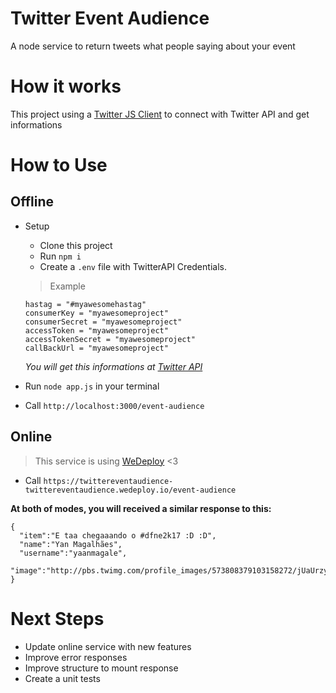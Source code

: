 # Twitter Event Audience

A node service to return tweets what people saying about your event

# How it works
This project using a [Twitter JS Client](https://github.com/BoyCook/TwitterJSClient) to connect with Twitter API and get informations

# How to Use

## Offline 

- Setup
  - Clone this project
  - Run `npm i`
  - Create a `.env` file with TwitterAPI Credentials.

  > Example

  ```
  hastag = "#myawesomehastag"
  consumerKey = "myawesomeproject"
  consumerSecret = "myawesomeproject"
  accessToken = "myawesomeproject"
  accessTokenSecret = "myawesomeproject"
  callBackUrl = "myawesomeproject"
  ```
  _You will get this informations at [Twitter API](https://developer.twitter.com/en/docs/basics/getting-started)_

- Run `node app.js` in your terminal
- Call `http://localhost:3000/event-audience`

## Online
> This service is using [WeDeploy](https://wedeploy.com/) <3

- Call `https://twittereventaudience-twittereventaudience.wedeploy.io/event-audience`


**At both of modes, you will received a similar response to this:**

```
{  
  "item":"E taa chegaaando o #dfne2k17 :D :D",
  "name":"Yan Magalhães",
  "username":"yaanmagale",
  "image":"http://pbs.twimg.com/profile_images/573808379103158272/jUaUrzy4_normal.jpeg"
}
```   

# Next Steps
- Update online service with new features
- Improve error responses
- Improve structure to mount response
- Create a unit tests
